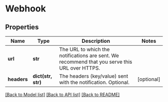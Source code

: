 # Webhook

## Properties
Name | Type | Description | Notes
------------ | ------------- | ------------- | -------------
**url** | **str** | The URL to which the notifications are sent. We recommend that you serve this URL over HTTPS. | 
**headers** | **dict(str, str)** | The headers (key/value) sent with the notification. Optional. | [optional] 

[[Back to Model list]](../README.md#documentation-for-models) [[Back to API list]](../README.md#documentation-for-api-endpoints) [[Back to README]](../README.md)



